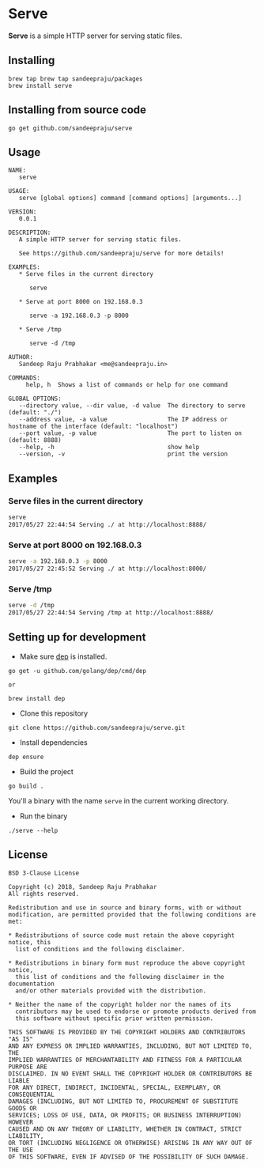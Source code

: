 # Serve

__Serve__ is a simple HTTP server for serving static files.

## Installing

```
brew tap brew tap sandeepraju/packages
brew install serve
```

## Installing from source code

```
go get github.com/sandeepraju/serve
```

## Usage

```
NAME:
   serve

USAGE:
   serve [global options] command [command options] [arguments...]

VERSION:
   0.0.1

DESCRIPTION:
   A simple HTTP server for serving static files.

   See https://github.com/sandeepraju/serve for more details!

EXAMPLES:
   * Serve files in the current directory

      serve

   * Serve at port 8000 on 192.168.0.3

      serve -a 192.168.0.3 -p 8000

   * Serve /tmp

      serve -d /tmp

AUTHOR:
   Sandeep Raju Prabhakar <me@sandeepraju.in>

COMMANDS:
     help, h  Shows a list of commands or help for one command

GLOBAL OPTIONS:
   --directory value, --dir value, -d value  The directory to serve (default: "./")
   --address value, -a value                 The IP address or hostname of the interface (default: "localhost")
   --port value, -p value                    The port to listen on (default: 8888)
   --help, -h                                show help
   --version, -v                             print the version
```


## Examples

### Serve files in the current directory

```bash
serve
2017/05/27 22:44:54 Serving ./ at http://localhost:8888/
```

### Serve at port 8000 on 192.168.0.3

```bash
serve -a 192.168.0.3 -p 8000
2017/05/27 22:45:52 Serving ./ at http://localhost:8000/
```

### Serve /tmp

```bash
serve -d /tmp
2017/05/27 22:44:54 Serving /tmp at http://localhost:8888/
```

## Setting up for development

* Make sure [dep](https://github.com/golang/dep) is installed.

```
go get -u github.com/golang/dep/cmd/dep

or

brew install dep
```

* Clone this repository

```
git clone https://github.com/sandeepraju/serve.git
```

* Install dependencies

```
dep ensure
```

* Build the project

```
go build .
```

You'll a binary with the name `serve` in the current working directory.

* Run the binary

```
./serve --help
```

## License

```
BSD 3-Clause License

Copyright (c) 2018, Sandeep Raju Prabhakar
All rights reserved.

Redistribution and use in source and binary forms, with or without
modification, are permitted provided that the following conditions are met:

* Redistributions of source code must retain the above copyright notice, this
  list of conditions and the following disclaimer.

* Redistributions in binary form must reproduce the above copyright notice,
  this list of conditions and the following disclaimer in the documentation
  and/or other materials provided with the distribution.

* Neither the name of the copyright holder nor the names of its
  contributors may be used to endorse or promote products derived from
  this software without specific prior written permission.

THIS SOFTWARE IS PROVIDED BY THE COPYRIGHT HOLDERS AND CONTRIBUTORS "AS IS"
AND ANY EXPRESS OR IMPLIED WARRANTIES, INCLUDING, BUT NOT LIMITED TO, THE
IMPLIED WARRANTIES OF MERCHANTABILITY AND FITNESS FOR A PARTICULAR PURPOSE ARE
DISCLAIMED. IN NO EVENT SHALL THE COPYRIGHT HOLDER OR CONTRIBUTORS BE LIABLE
FOR ANY DIRECT, INDIRECT, INCIDENTAL, SPECIAL, EXEMPLARY, OR CONSEQUENTIAL
DAMAGES (INCLUDING, BUT NOT LIMITED TO, PROCUREMENT OF SUBSTITUTE GOODS OR
SERVICES; LOSS OF USE, DATA, OR PROFITS; OR BUSINESS INTERRUPTION) HOWEVER
CAUSED AND ON ANY THEORY OF LIABILITY, WHETHER IN CONTRACT, STRICT LIABILITY,
OR TORT (INCLUDING NEGLIGENCE OR OTHERWISE) ARISING IN ANY WAY OUT OF THE USE
OF THIS SOFTWARE, EVEN IF ADVISED OF THE POSSIBILITY OF SUCH DAMAGE.
```
